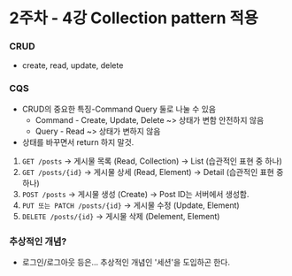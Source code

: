 # 2주차 - 4강 Collection pattern 적용

### CRUD
* create, read, update, delete

### CQS
* CRUD의 중요한 특징-Command Query 둘로 나눌 수 있음
  * Command - Create, Update, Delete ~> 상태가 변함 안전하지 않음
  * Query - Read ~> 상태가 변하지 않음
* 상태를 바꾸면서 return 하지 말것.
  
1. `GET /posts` → 게시물 목록 (Read, Collection) → List (습관적인 표현 중 하나)
2. `GET /posts/{id}` → 게시물 상세 (Read, Element) → Detail (습관적인 표현 중 하나)
3. `POST /posts` → 게시물 생성 (Create) → Post ID는 서버에서 생성함.
4. `PUT 또는 PATCH /posts/{id}` → 게시물 수정 (Update, Element)
5. `DELETE /posts/{id}` → 게시물 삭제 (Delement, Element)


### 추상적인 개념?
* 로그인/로그아웃 등은... 추상적인 개념인 '세션'을 도입하곤 한다. 
